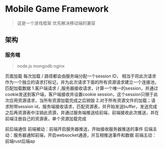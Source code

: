 # Mobile Game Framework

> 这是一个游戏框架  优先解决移动端的兼容

## 架构

### 服务端
> node.js mongodb nginx

页面加载
每次加载 / 路径都会由服务端分配一个session ID， 相当于将此次请求作为一个独立的请求打标记，并为此次请求下面的所有资源请求建立一个连接池，匹配加载数据
1.客户端请求 / ,服务器接收请求，计算一个唯一的session，并通过cookie发送到客户端，客户端接收并设置cookie session，这个session只限于此次应用资源请求，当所有资源加载完成之后销毁
2.对于所有资源文件的加载；请求附带session id，服务端接收请求，匹配资源表，并开始发送buffer，发送完成之后再资源表中注销此资源，并通过服务端推送给前端，前端接收此次推送，并在前端注册自己的资源表，单个资源加载完成

前后端通信
前端被动：前端开启服务器推送，开始接收服务器推送的事件
后端主动：服务器通知前端，开启websocket通道，并互相推送事件和数据
前端主动：前端rust后端ap



